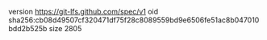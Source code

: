 version https://git-lfs.github.com/spec/v1
oid sha256:cb08d49507cf320471df75f28c8089559bd9e6506fe51ac8b047010bdd2b525b
size 2805
